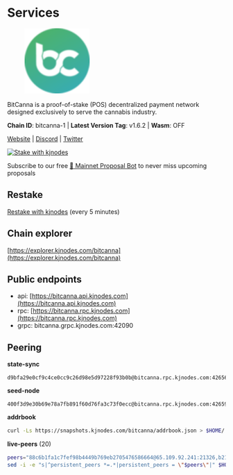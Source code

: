 # Services

<figure><img src="https://raw.githubusercontent.com/kj89/cosmos-images/main/logos/bitcanna.png" width="150" alt=""><figcaption></figcaption></figure>

BitCanna is a proof-of-stake (POS) decentralized payment network designed exclusively to serve the cannabis industry. 

**Chain ID**: bitcanna-1 | **Latest Version Tag**: v1.6.2 | **Wasm**: OFF

[Website](https://www.bitcanna.io) | [Discord](https://discord.gg/9AVrzaVQvs) | [Twitter](https://twitter.com/BitCannaGlobal)

[![Stake with kjnodes](https://i.ibb.co/cr44Q8j/button-stake-with-kjnodes.png)](https://restake.app/bitcanna/bcnavaloper1aym6s8eza7kjvnxuwxufrzccz6vqvgnsc47cc7)

Subscribe to our free [🤖 Mainnet Proposal Bot](https://t.me/kjnodes_proposal_bot) to never miss upcoming proposals

## Restake

[Restake with kjnodes](https://restake.app/bitcanna/bcnavaloper1aym6s8eza7kjvnxuwxufrzccz6vqvgnsc47cc7) (every 5 minutes)
## Chain explorer
[https://explorer.kjnodes.com/bitcanna](https://explorer.kjnodes.com/bitcanna)

## Public endpoints

* api: [https://bitcanna.api.kjnodes.com](https://bitcanna.api.kjnodes.com)
* rpc: [https://bitcanna.rpc.kjnodes.com](https://bitcanna.rpc.kjnodes.com)
* grpc: bitcanna.grpc.kjnodes.com:42090

## Peering

**state-sync**

```text
d9bfa29e0cf9c4ce0cc9c26d98e5d97228f93b0b@bitcanna.rpc.kjnodes.com:42656
```

**seed-node**

```text
400f3d9e30b69e78a7fb891f60d76fa3c73f0ecc@bitcanna.rpc.kjnodes.com:42659
```

**addrbook**
```bash
curl -Ls https://snapshots.kjnodes.com/bitcanna/addrbook.json > $HOME/.bcna/config/addrbook.json
```

**live-peers** (20)
```bash
peers="88c6b1fa1c7fef98b4449b769eb2705476586664@65.109.92.241:21326,b212d5740b2e11e54f56b072dc13b6134650cfb5@169.155.168.54:26656,36b45a10fb3afd1687c6e93a07b626709cccb524@148.251.19.197:26706,66ed3885f2932912df2b04646d2c3d643467719b@212.227.115.165:26656,9428323a2f7d73dd45c72efdc147f1978e3aa449@45.143.196.110:13056,d9bfa29e0cf9c4ce0cc9c26d98e5d97228f93b0b@65.109.88.38:42656,471518432477e31ea348af246c0b54095d41352c@78.47.210.209:26656,4e1c2471efb89239fb04a4b75f9f87177fd91d00@95.217.151.241:26656,89757803f40da51678451735445ad40d5b15e059@169.155.168.66:26656,0393c19b176d1cf8bc560c5a8fa990301deb1a7e@95.217.126.185:26656,d2247f7b919f0781c90ee61958d7044665a22d38@169.155.169.55:26656,35b0d76e165e5b6852665a5f234eb416b8e045a0@65.21.204.46:31656,751513c7cd42a2565c37ab482bbe66f4d92c2740@136.244.106.130:26656,881b4ec9a1d37587c44476a22c0864b08b1c88fe@195.3.221.21:13056,8a210f1bcfc9015a7bc18dcc5add29c0dce3f2dc@135.181.173.65:26656,cb9741ce22ab5f615913ac11b211c3c7f58dee71@107.191.36.154:26656,5fde69fa32c6d509f920bedf1248c0c5f0369c14@15.165.223.141:26656,104d7ec9d84c8da66b97d50669b8ba58f1b60470@62.171.180.31:26656,5bb0a042e8a4ee28bcda1e26148e57787e75a42e@23.88.69.22:28466,2ff33d346b1b0f19cd59018ceb62d06a6406d472@88.99.164.158:21326"
sed -i -e "s|^persistent_peers *=.*|persistent_peers = \"$peers\"|" $HOME/.bcna/config/config.toml
```

